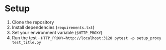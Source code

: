 # Setup
1. Clone the repository
2. Install dependencies (`requirements.txt`)
3. Set your environment variable (`$HTTP_PROXY`)
4. Run the test - `HTTP_PROXY=http://localhost:3128 pytest -p setup_proxy test_title.py`